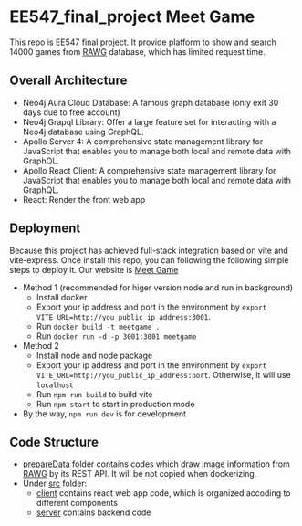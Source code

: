 # EE547_final_project Meet Game
This repo is EE547 final project. It provide platform to show and search 14000 games from [RAWG](https://rawg.io/) database, which has limited request time.

## Overall Architecture

- Neo4j Aura Cloud Database: A famous graph database (only exit 30 days due to free account)
- Neo4j Grapql Library: Offer a large feature set for interacting with a Neo4j database using GraphQL.
- Apollo Server 4: A comprehensive state management library for JavaScript that enables you to manage both local and remote data with GraphQL.
- Apollo React Client: A comprehensive state management library for JavaScript that enables you to manage both local and remote data with GraphQL. 
- React: Render the front web app
  
## Deployment
Because this project has achieved full-stack integration based on vite and vite-express. Once install this repo, you can following the following simple steps to deploy it. Our website is [Meet Game](http://3.13.47.159:3001)
- Method 1 (recommended for higer version node and run in background)
  - Install docker
  - Export your ip address and port in the environment by `export VITE_URL=http://you_public_ip_address:3001`. 
  - Run `docker build -t meetgame .`
  - Run `docker run -d -p 3001:3001 meetgame`
- Method 2
  - Install node and node package
  - Export your ip address and port in the environment by `export VITE_URL=http://you_public_ip_address:port`. Otherwise, it will use `localhost`
  - Run `npm run build` to build vite
  - Run `npm start` to start in production mode
- By the way, `npm run dev` is for development


## Code Structure
- [prepareData](prepareData) folder contains codes which draw image information from [RAWG](https://rawg.io/) by its REST API. It will be not copied when dockerizing.
- Under [src](src) folder:
  - [client](src/client/) contains react web app code, which is organized accoding to different components
  - [server](src/server/) contains backend code
